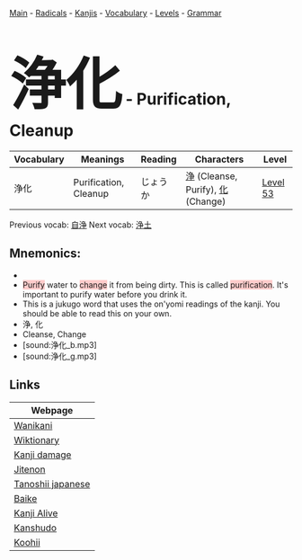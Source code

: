 <style> bigfont {font-size: 100px}</style>
[Main](../README.md) -
[Radicals](../radicals.md) -
[Kanjis](../kanjis.md) -
[Vocabulary](../vocabulary.md) -
[Levels](../levels.md) -
[Grammar](../grammar.md)
# <bigfont> 浄化</bigfont> - Purification, Cleanup 

| Vocabulary | Meanings | Reading | Characters | Level |
| --- | --- | --- | --- | --- |
| 浄化 | Purification, Cleanup | じょうか |  [浄](../kanjis/浄.md) (Cleanse, Purify), [化](../kanjis/化.md) (Change) | [Level 53](../levels/wk_level53.md) |

Previous vocab: [自浄](自浄.md) Next vocab: [浄土](浄土.md) 

## Mnemonics:

* 
* <span style="background-color:#ffcccb"> Purify</span> water to <span style="background-color:#ffcccb"> change</span> it from being dirty. This is called <span style="background-color:#ffcccb"> purification</span>. It's important to purify water before you drink it.
* This is a jukugo word that uses the on'yomi readings of the kanji. You should be able to read this on your own.
* 浄, 化
* Cleanse, Change
* [sound:浄化_b.mp3]
* [sound:浄化_g.mp3]


## Links 

| Webpage |
| --- |
| [Wanikani          ](https://www.wanikani.com/kanji/浄化) |
| [Wiktionary        ](https://en.wiktionary.org/wiki/浄化) |
| [Kanji damage      ](http://www.kanjidamage.com/kanji/search?utf8=✓&q=浄化) |
| [Jitenon           ](https://jitenon.com/kanji/浄化) |
| [Tanoshii japanese ](https://www.tanoshiijapanese.com/dictionary/kanji.cfm?k=浄化) |
| [Baike             ](https://baike.baidu.com/item/浄化) |
| [Kanji Alive       ](https://app.kanjialive.com/浄化) |
| [Kanshudo          ](https://www.kanshudo.com/searchmn?q=浄化) |
| [Koohii            ](https://kanji.koohii.com/study/kanji/浄化) |

